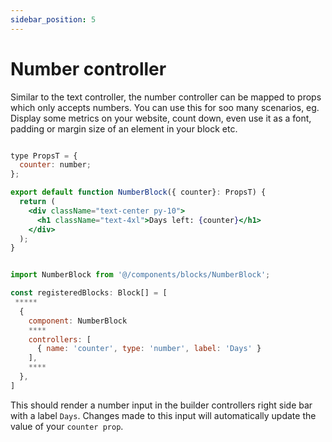 ```yaml
---
sidebar_position: 5
---
```


# Number controller

Similar to the text controller, the number controller can be mapped to props which only accepts numbers. You can use this for soo many scenarios, eg. Display some metrics on your website, count down, even use it as a font, padding or margin size of an element in your block etc. 

```jsx title="/components/blocks/NumberBlock.tsx"

type PropsT = {
  counter: number;
};

export default function NumberBlock({ counter}: PropsT) {
  return (
    <div className="text-center py-10">
      <h1 className="text-4xl">Days left: {counter}</h1>
    </div>
  );
}
```


```jsx title="/components/blocks_registry.tsx"

import NumberBlock from '@/components/blocks/NumberBlock';

const registeredBlocks: Block[] = [
 *****
  {
    component: NumberBlock
    ****
    controllers: [
      { name: 'counter', type: 'number', label: 'Days' }
    ],
    ****
  },
]
```

This should render a number input in the builder controllers right side bar with a label `Days`. Changes made to this input will automatically update the value of your `counter prop`.